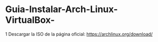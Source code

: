 # Guia-Instalar-Arch-Linux-VirtualBox-

1 Descargar la ISO de la página oficial:
https://archlinux.org/download/

